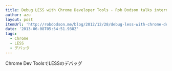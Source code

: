 ```yaml
---
title: Debug LESS with Chrome Developer Tools - Rob Dodson talks internets
author: azu
layout: post
itemUrl: 'http://robdodson.me/blog/2012/12/28/debug-less-with-chrome-developer-tools'
date: '2013-06-08T05:54:51.938Z'
tags:
  - Chrome
  - LESS
  - デバック
---
```

Chrome Dev ToolsでLESSのデバッグ
